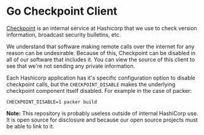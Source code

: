 # Go Checkpoint Client

[Checkpoint](http://checkpoint.hashicorp.com) is an internal service at
Hashicorp that we use to check version information, broadcast security
bulletins, etc.

We understand that software making remote calls over the internet
for any reason can be undesirable. Because of this, Checkpoint can be
disabled in all of our software that includes it. You can view the source
of this client to see that we're not sending any private information.

Each Hashicorp application has it's specific configuration option
to disable checkpoint calls, but the `CHECKPOINT_DISABLE` makes
the underlying checkpoint component itself disabled. For example
in the case of packer:
```
CHECKPOINT_DISABLE=1 packer build 
```

**Note:** This repository is probably useless outside of internal HashiCorp
use. It is open source for disclosure and because our open source projects
must be able to link to it.

